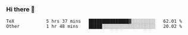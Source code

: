### Hi there 👋

<!--
**skywalkerwang98/skywalkerwang98** is a ✨ _special_ ✨ repository because its `README.md` (this file) appears on your GitHub profile.

Here are some ideas to get you started:

- 🔭 I’m currently working on ...
- 🌱 I’m currently learning ...
- 👯 I’m looking to collaborate on ...
- 🤔 I’m looking for help with ...
- 💬 Ask me about ...
- 📫 How to reach me: ...
- 😄 Pronouns: ...
- ⚡ Fun fact: ...
-->

<!--START_SECTION:waka-->

```text
TeX            5 hrs 37 mins   ███████████████▓░░░░░░░░░   62.01 %
Other          1 hr 48 mins    █████░░░░░░░░░░░░░░░░░░░░   20.02 %
```

<!--END_SECTION:waka-->
